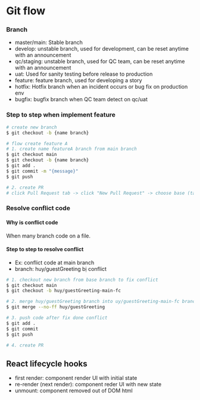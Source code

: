 # Git flow
### Branch
- master/main: Stable branch
- develop: unstable branch, used for development, can be reset anytime with an announcement
- qc/staging: unstable branch, used for QC team, can be reset anytime with an announcement
- uat: Used for sanity testing before release to production
- feature: feature branch, used for developing a story
- hotfix: Hotfix branch when an incident occurs or bug fix on production env
- bugfix: bugfix branch when QC team detect on qc/uat

### Step to step when implement feature

```bash
# create new branch
$ git checkout -b {name branch}

# flow create feature A
# 1. create name featureA branch from main branch
$ git checkout main
$ git checkout -b {name branch}
$ git add .
$ git commit -m "{message}"
$ git push

# 2. create PR
# click Pull Request tab -> click "New Pull Request" -> choose base (target branch) and compare (your branch) -> click Create Pull Request
```

### Resolve conflict code
#### Why is conflict code 
When many branch code on a file.

#### Step to step to resolve conflict
- Ex: conflict code at main branch
- branch: huy/guestGreeting bị conflict

```bash
# 1. checkout new branch from base branch to fix conflict
$ git checkout main
$ git checkout -b huy/guestGreeting-main-fc

# 2. merge huy/guestGreeting branch into uy/guestGreeting-main-fc branch
$ git merge --no-ff huy/guestGreeting

# 3. push code after fix done conflict
$ git add .
$ git commit
$ git push

# 4. create PR
```


## React lifecycle hooks
- first render: component render UI with initial state
- re-render (next render): component reder UI with new state
- unmount: component removed out of DOM html